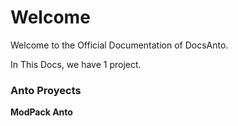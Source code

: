 # Welcome

Welcome to the Official Documentation of DocsAnto.

In This Docs, we have 1 project.

### Anto Proyects

**ModPack Anto**
